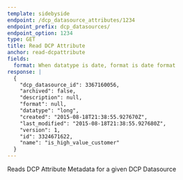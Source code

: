 ```yaml
---
template: sidebyside
endpoint: /dcp_datasource_attributes/1234
endpoint_prefix: dcp_datasources/
endpoint_option: 1234
type: GET
title: Read DCP Attribute
anchor: read-dcpattribute
fields:
  format: When datatype is date, format is date format
response: |
  {
    "dcp_datasource_id": 3367160056,
    "archived": false,
    "description": null,
    "format": null,
    "datatype": "long",
    "created": "2015-08-18T21:38:55.927670Z",
    "last_modified": "2015-08-18T21:38:55.927680Z",
    "version": 1,
    "id": 3324671622,
    "name": "is_high_value_customer"
  }
---
```

Reads DCP Attribute Metadata for a given DCP Datasource
